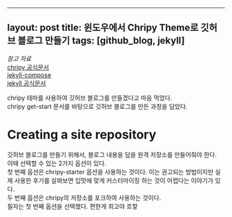 <!-- html-proofer-ignore-file -->
<!-- Front Matter -->
---
layout: post
title: 윈도우에서 Chripy Theme로 깃허브 블로그 만들기
tags: [github_blog, jekyll]
---

_참고 자료_ <br>
[chripy 공식문서] <br>
[jekyll-compose] <br> 
[jekyll 공식문서]

chripy 테마를 사용하여 깃허브 블로그를 만들겠다고 마음 먹었다.<br> chripy get-start 문서를 바탕으로 깃허브 블로그를 만든 과정을 담았다.

# Creating a site repository

깃허브 블로그를 만들기 위해서, 블로그 내용을 담을 원격 저장소를 만들어줘야 한다. <br> 이때 선택할 수 있는 2가지 옵션이 있다. <br> 첫 번째 옵션은 chripy-starter 옵션을 사용하는 것이다. 이는 권고되는 방법이지만 실제 사용한 후기를 살펴보면 입맛에 맞게 커스터마이징 하는 것이 어렵다는 이야기가 있다.<br> 두 번째 옵션은 chripy의 저장소를 포크하여 사용하는 것이다. <br> 필자는 첫 번째 옵션을 선택했다. 편한게 최고야 흐핳



<!-- 
1. Setting up the Env
	Using Dev Contatiners (Recommend For windows)
		- install docker desktop
		- install vscode / dev containers extension
		-  -->
		

<!-- references -->
[chripy 공식문서]: https://chirpy.cotes.page/posts/getting-started/
[jekyll-compose]: https://github.com/jekyll/jekyll-compose
[jekyll 공식문서]: https://jekyllrb.com/docs/

